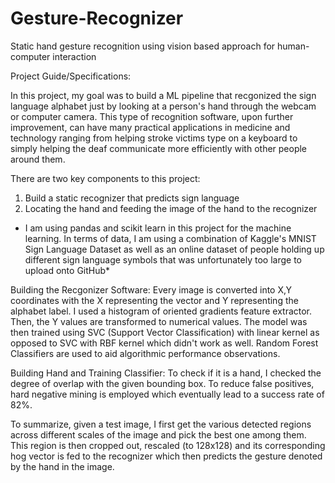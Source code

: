 # Gesture-Recognizer
Static hand gesture recognition using vision based approach for human-computer interaction

Project Guide/Specifications:

In this project, my goal was to build a ML pipeline that recgonized the sign language alphabet just by looking at a person's hand through the webcam or computer camera. This type of recognition software, upon further improvement, can have many practical applications in medicine and technology ranging from helping stroke victims type on a keyboard to simply helping the deaf communicate more efficiently with other people around them. 

There are two key components to this project:

1. Build a static recognizer that predicts sign language
2. Locating the hand and feeding the image of the hand to the recognizer

* I am using pandas and scikit learn in this project for the machine learning. In terms of data, I am using a combination of Kaggle's MNIST Sign Language Dataset as well as an online dataset of people holding up different sign language symbols that was unfortunately too large to upload onto GitHub*

Building the Recgonizer Software:
Every image is converted into X,Y coordinates with the X representing the vector and Y representing the alphabet label. I used a histogram of oriented gradients feature extractor. Then, the Y values are transformed to numerical values. The model was then trained using SVC (Support Vector Classification) with linear kernel as opposed to SVC with RBF kernel which didn't work as well. Random Forest Classifiers are used to aid algorithmic performance observations. 

Building Hand and Training Classifier:
To check if it is a hand, I checked the degree of overlap with the given bounding box. To reduce false positives, hard negative mining is employed which eventually lead to a success rate of 82%. 

To summarize, given a test image, I first get the various detected regions across different scales of the image and pick the best one among them. This region is then cropped out, rescaled (to 128x128) and its corresponding hog vector is fed to the recognizer which then predicts the gesture denoted by the hand in the image.
